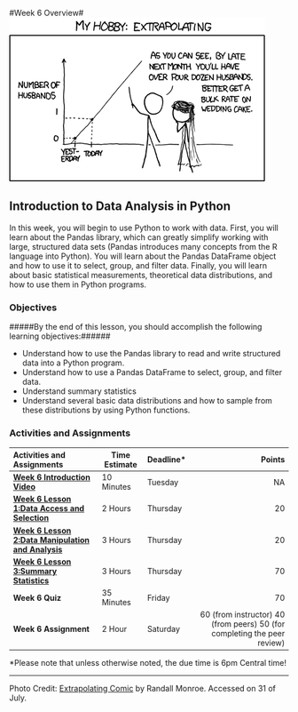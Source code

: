 #Week 6 Overview#
![XKCD Extrapolating](images/extrapolating.png)
## Introduction to Data Analysis in Python ##

In this week, you will begin to use Python to work with data. First, you will learn about the Pandas library, which can greatly simplify working with large, structured data sets (Pandas introduces many concepts from the R language into Python). You will learn about the Pandas DataFrame object and how to use it to select, group, and filter data. Finally, you will learn about basic statistical measurements, theoretical data distributions, and how to use them in Python programs.

### Objectives ###

#####By the end of this lesson, you should accomplish the following learning objectives:######

- Understand how to use the Pandas library to read and write structured data into a Python program.
- Understand how to use a Pandas DataFrame to select, group, and filter data.
- Understand summary statistics
- Understand several basic data distributions and how to sample from these distributions by using Python functions.


### Activities and Assignments ###

|Activities and Assignments | Time Estimate | Deadline* | Points|
|:------| -----|-------|----------:|
|**[Week 6 Introduction Video](https://mediaspace.illinois.edu/media/Week+Six/0_0hbqbrni)**|10 Minutes|Tuesday|NA|
|**[Week 6 Lesson 1:Data Access and Selection](lesson1.md)**| 2 Hours |Thursday| 20|
|**[Week 6 Lesson 2:Data Manipulation and Analysis](lesson2.md)**| 3 Hours | Thursday | 20 |
|**[Week 6 Lesson 3:Summary Statistics](lesson3.md)**| 3 Hours | Thursday| 70 |
|**Week 6 Quiz**| 35 Minutes | Friday | 70|
|**Week 6 Assignment**| 2 Hour | Saturday | 60 (from instructor) 40 (from peers) 50 (for completing the peer review) | 

*Please note that unless otherwise noted, the due time is 6pm Central time!

----------

Photo Credit: [Extrapolating Comic](http://imgs.xkcd.com/comics/extrapolating.png) by Randall Monroe. Accessed on 31 of July.
